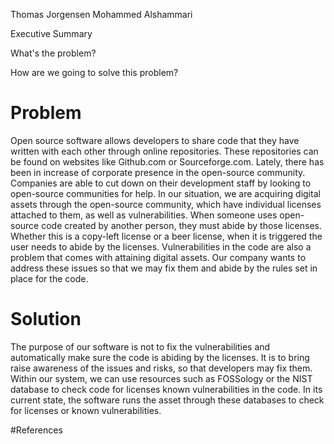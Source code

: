 Thomas Jorgensen
Mohammed Alshammari

Executive Summary


What's the problem?

How are we going to solve this problem?

# Problem

Open source software allows developers to share code that they have written with each other through online repositories. These repositories can be found on websites like Github.com or Sourceforge.com. Lately, there has been in increase of corporate presence in the open-source community. Companies are able to cut down on their development staff by looking to open-source communities for help. In our situation, we are acquiring digital assets through the open-source community, which have individual licenses attached to them, as well as vulnerabilities. When someone uses open-source code created by another person, they must abide by those licenses. Whether this is a copy-left license or a beer license, when it is triggered the user needs to abide by the licenses. Vulnerabilities in the code are also a problem that comes with attaining digital assets. Our company wants to address these issues so that we may fix them and abide by the rules set in place for the code.

# Solution

The purpose of our software is not to fix the vulnerabilities and automatically make sure the code is abiding by the licenses. It is to bring raise awareness of the issues and risks, so that developers may fix them. Within our system, we can use resources such as FOSSology or the NIST database to check code for licenses known vulnerabilities in the code. In its current state, the software runs the asset through these databases to check for licenses or known vulnerabilities.

#References

